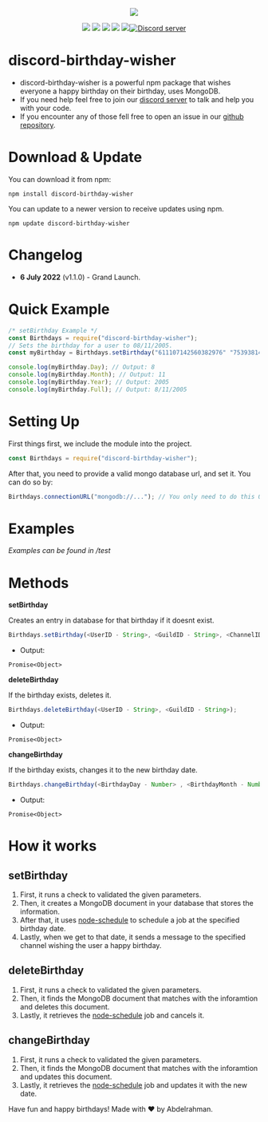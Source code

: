 <p align="center"><a href="https://nodei.co/npm/discord-birthday-wisher/"><img src="https://nodei.co/npm/discord-birthday-wisher.png"></a></p>
<p align="center"><img src="https://img.shields.io/npm/v/discord-birthday-wisher"> <img src="https://img.shields.io/github/repo-size/Abdelrahman-Mohammad/discord-birthday-wisher"> <img src="https://img.shields.io/npm/l/discord-birthday-wisher"> <img src="https://img.shields.io/github/contributors/Abdelrahman-Mohammad/discord-birthday-wisher"> <img src="https://img.shields.io/github/package-json/dependency-version/Abdelrahman-Mohammad/discord-birthday-wisher/mongoose"><a href="https://discord.gg/rk7cVyk"><img src="https://discordapp.com/api/guilds/753938142246994031/widget.png" alt="Discord server"/></a></p>

# discord-birthday-wisher

- discord-birthday-wisher is a powerful npm package that wishes everyone a happy birthday on their birthday, uses MongoDB.
- If you need help feel free to join our <a href="https://discord.gg/hnzXhDh">discord server</a> to talk and help you with your code.
- If you encounter any of those fell free to open an issue in our <a href="https://github.com/Abdelrahman-Mohammad/discord-birthday-wisher/issues">github repository</a>.

# Download & Update

You can download it from npm:

```cli
npm install discord-birthday-wisher
```

You can update to a newer version to receive updates using npm.

```cli
npm update discord-birthday-wisher
```

# Changelog

- **6 July 2022** (v1.1.0) - Grand Launch.

# Quick Example

```js
/* setBirthday Example */
const Birthdays = require("discord-birthday-wisher");
// Sets the birthday for a user to 08/11/2005.
const myBirthday = Birthdays.setBirthday("611107142560382976" "753938142246994031", "753938142246994033", 8, 11, 2005);

console.log(myBirthday.Day); // Output: 8
console.log(myBirthday.Month); // Output: 11
console.log(myBirthday.Year); // Output: 2005
console.log(myBirthday.Full); // Output: 8/11/2005
```

# Setting Up

First things first, we include the module into the project.

```js
const Birthdays = require("discord-birthday-wisher");
```

After that, you need to provide a valid mongo database url, and set it. You can do so by:

```js
Birthdays.connectionURL("mongodb://..."); // You only need to do this ONCE per process.
```

# Examples

_Examples can be found in /test_

# Methods

**setBirthday**

Creates an entry in database for that birthday if it doesnt exist.

```js
Birthdays.setBirthday(<UserID - String>, <GuildID - String>, <ChannelID - String>, <BirthdayDay - Number> , BirthdayMonth - Number>, <BirthdayYear - Number>);
```

- Output:

```
Promise<Object>
```

**deleteBirthday**

If the birthday exists, deletes it.

```js
Birthdays.deleteBirthday(<UserID - String>, <GuildID - String>);
```

- Output:

```
Promise<Object>
```

**changeBirthday**

If the birthday exists, changes it to the new birthday date.

```js
Birthdays.changeBirthday(<BirthdayDay - Number> , <BirthdayMonth - Number>, <BirthdayYear - Number>);
```

- Output:

```
Promise<Object>
```

# How it works

## setBirthday

1. First, it runs a check to validated the given parameters.
2. Then, it creates a MongoDB document in your database that stores the information.
3. After that, it uses [node-schedule](https://www.npmjs.com/package/node-schedule) to schedule a job at the specified birthday date.
4. Lastly, when we get to that date, it sends a message to the specified channel wishing the user a happy birthday.

## deleteBirthday

1. First, it runs a check to validated the given parameters.
2. Then, it finds the MongoDB document that matches with the inforamtion and deletes this document.
3. Lastly, it retrieves the [node-schedule](https://www.npmjs.com/package/node-schedule) job and cancels it.

## changeBirthday

1. First, it runs a check to validated the given parameters.
2. Then, it finds the MongoDB document that matches with the inforamtion and updates this document.
3. Lastly, it retrieves the [node-schedule](https://www.npmjs.com/package/node-schedule) job and updates it with the new date.

Have fun and happy birthdays! Made with ❤ by Abdelrahman.
